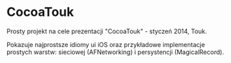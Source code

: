 # CocoaTouk

Prosty projekt na cele prezentacji "CocoaTouk" - styczeń 2014, Touk.

Pokazuje najprostsze idiomy ui iOS oraz przykładowe implementacje prostych warstw: sieciowej (AFNetworking) i persystencji (MagicalRecord).
